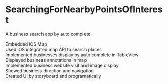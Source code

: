 # SearchingForNearbyPointsOfInterest
A business search app by auto complete  

Embedded iOS Map  
Used iOS integrated map API to search places  
Implemented businesses display by auto complete in TableView  
Displayed business annotations in map  
Implemented business website visit and image display  
Showed business direction and navigation  
Created UI by storyboard and programatically  
